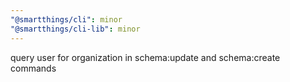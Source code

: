```yaml
---
"@smartthings/cli": minor
"@smartthings/cli-lib": minor
---
```


query user for organization in schema:update and schema:create commands
